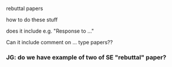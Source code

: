 rebuttal papers

how to do these stuff

does it include e.g. "Response to ..."

Can it include comment on ... type papers??


### JG: do we have example of two of SE "rebuttal" paper?
